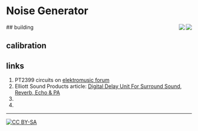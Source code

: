 # Noise Generator

<a href="https://spielhuus.github.io/elektrophon/images/VCA-panel.jpg">
<img align="right" src="https://spielhuus.github.io/elektrophon/images/VCA-panel-tmb.jpg"></a>
## building
<a href="https://spielhuus.github.io/elektrophon/images/VCA-side.jpg"><img align="right" src="https://spielhuus.github.io/elektrophon/images/VCA-side-tmb.jpg"></a>

## calibration

## links

1) PT2399 circuits on [elektromusic forum](http://electro-music.com/forum/viewtopic.php?p=442745#442745)
1) Elliott Sound Products article: [Digital Delay Unit For Surround Sound, Reverb, Echo & PA](https://sound-au.com/project26a.htm)
1) []()
1) []()

---
[![CC BY-SA](https://licensebuttons.net/l/by-sa/3.0/88x31.png)](https://creativecommons.org/licenses/by-sa/4.0/)
